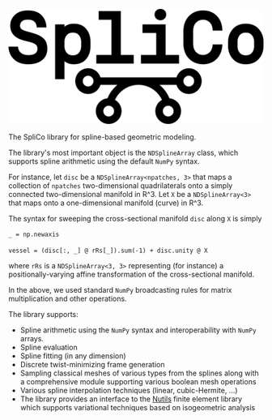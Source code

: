 ![SpliCo Logo](assets/logo/logo.png)


The SpliCo library for spline-based geometric modeling.

The library's most important object is the `NDSplineArray` class, which
supports spline arithmetic using the default `NumPy` syntax.

For instance, let `disc` be a `NDSplineArray<npatches, 3>` that maps a
collection of `npatches` two-dimensional quadrilaterals onto a simply
connected two-dimensional manifold in R^3. Let `X` be a `NDSplineArray<3>`
that maps onto a one-dimensional manifold (curve) in R^3.

The syntax for sweeping the cross-sectional manifold `disc` along `X` is simply

```
_ = np.newaxis

vessel = (disc[:, _] @ rRs[_]).sum(-1) + disc.unity @ X
```

where `rRs` is a `NDSplineArray<3, 3>` representing (for instance) a
positionally-varying affine transformation of the cross-sectional
manifold.

In the above, we used standard `NumPy` broadcasting rules for matrix
multiplication and other operations.

The library supports:

- Spline arithmetic using the `NumPy` syntax and interoperability with 
`NumPy` arrays.
- Spline evaluation
- Spline fitting (in any dimension)
- Discrete twist-minimizing frame generation
- Sampling classical meshes of various types from the splines along with a
comprehensive module supporting various boolean mesh operations
- Various spline interpolation techniques (linear, cubic-Hermite, ...)
- The library provides an interface to the [Nutils](https://github.com/evalf/nutils/tree/main) finite element library
which supports variational techniques based on isogeometric analysis
